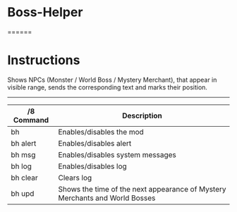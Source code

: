 # Boss-Helper 
======

# Instructions

Shows NPCs (Monster / World Boss / Mystery Merchant), that appear in visible range, sends the corresponding text and marks their position.

------

/8 Command  | Description
--- | ---
bh | Enables/disables the mod
bh alert | Enables/disables alert
bh msg | Enables/disables system messages
bh log | Enables/disables log
bh clear | Clears log
bh upd | Shows the time of the next appearance of Mystery Merchants and World Bosses
